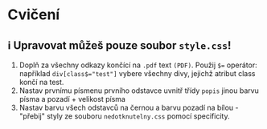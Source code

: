 # Cvičení
ℹ️ Upravovat můžeš pouze soubor `style.css`!
---

1. Doplň za všechny odkazy končící na `.pdf` text `(PDF)`. Použij `$=` operátor: například `div[class$="test"]` vybere všechny divy, jejichž atribut class končí na test.
2. Nastav prvnímu písmenu prvního odstavce uvnitř třídy `popis` jinou barvu písma a pozadí + velikost písma
3. Nastav barvu všech odstavců na černou a barvu pozadí na bílou - "přebij" styly ze souboru `nedotknutelny.css` pomocí specificity.